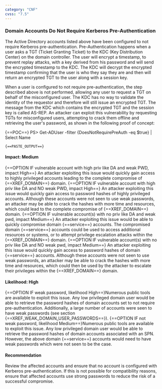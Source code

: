```yaml
---
category: "CNF"
cvss: "7.5"
---
```

### Domain Accounts Do Not Require Kerberos Pre-Authentication
The Active Directory accounts listed above have been configured to not require Kerberos pre-authentication. Pre-Authentication happens when a user asks a TGT (Ticket Granting Ticket) to the KDC (Key Distribution Center) on the domain controller. The user will encrypt a timestamp, to prevent replay attacks, with a key derived from his password and will send the encrypted timestamp to the KDC. The KDC will decrypt the encrypted timestamp confirming that the user is who they say they are and then will return an encrypted TGT to the user along with a session key.

When a user is configured to not require pre-authentication, the step described above is not performed, allowing any user to request a TGT on behalf of the misconfigured user. The KDC has no way to validate the identity of the requestor and therefore will still issue an encrypted TGT. The message from the KDC which contains the encrypted TGT and the session key is called AS-REP.
An attacker can exploit this vulnerability by requesting TGTs for misconfigured users, attempting to crack them offline and retrieving the user's password, as shown in the following proof of concept:

{==POC==}
PS> Get-ADUser -filter {DoesNotRequirePreAuth -eq $true} | Select Name
```
{==PASTE_OUTPUT==}
```
#### Impact: Medium
{==OPTION IF vulnerable account with high priv like DA and weak PWD, impact High==} An attacker exploiting this issue would quickly gain access to highly privileged accounts leading to the complete compromise of {==XREF_DOMAIN==} domain.
{==OPTION IF vulnerable account with high priv like DA and NO weak PWD, impact High==} An attacker exploiting this issue would quickly gain access to password hashes of highly privileged accounts. Although these accounts were not seen to use weak passwords, an attacker may be able to crack the hashes with more time and resources, which could lead to the complete compromise of {==XREF_DOMAIN==} domain.
{==OPTION IF vulnerable account(s) with no priv like DA and weak pwd, impact Medium==} An attacker exploiting this issue would be able to quickly compromise domain {==service==} accounts. The compromised domain {==service==} accounts could be used to access additional resources or systems, or to attempt privilege escalation attacks within the {==XREF_DOMAIN==} domain.
{==OPTION IF vulnerable account(s) with no priv like DA and NO weak pwd, impact Medium==} An attacker exploiting this issue would quickly gain access to password hashes of domain {==service==} accounts. Although these accounts were not seen to use weak passwords, an attacker may be able to crack the hashes with more time and resources, which could then be used by the attacker to escalate their privileges within the {==XREF_DOMAIN==} domain.
#### Likelihood: High
{==OPTION IF weak password, likelihood High==}Numerous public tools are available to exploit this issue. Any low privileged domain user would be able to retrieve the password hashes of domain accounts set to not require pre-authentication. Additionally, a large number of accounts were seen to have weak passwords (see section {==XREF_WEAK_DOMAIN_USER_PASSWORDS==}).
{==OPTION IF not weak password, likelihood Medium==}Numerous public tools are available to exploit this issue. Any low privileged domain user would be able to retrieve the password hashes of domain accounts associated with an SPN. However, the above domain {==service==} accounts would need to have weak passwords which were not seen to be the case.
#### Recommendation
Review the affected accounts and ensure that no account is configured with Kerberos pre-authentication. If this is not possible for compatibility reasons, ensure that affected accounts use strong passwords to reduce the risk of a successful compromise.
